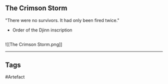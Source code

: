 ## The Crimson Storm
"There were no survivors. It had only been fired twice."
- Order of the Djinn inscription
## 
![[The Crimson Storm.png]]

---
## Tags
#Artefact